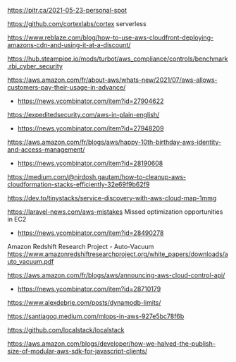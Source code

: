 https://pitr.ca/2021-05-23-personal-spot



https://github.com/cortexlabs/cortex serverless

https://www.reblaze.com/blog/how-to-use-aws-cloudfront-deploying-amazons-cdn-and-using-it-at-a-discount/

https://hub.steampipe.io/mods/turbot/aws_compliance/controls/benchmark.rbi_cyber_security

https://aws.amazon.com/fr/about-aws/whats-new/2021/07/aws-allows-customers-pay-their-usage-in-advance/
* https://news.ycombinator.com/item?id=27904622

https://expeditedsecurity.com/aws-in-plain-english/
* https://news.ycombinator.com/item?id=27948209


https://aws.amazon.com/fr/blogs/aws/happy-10th-birthday-aws-identity-and-access-management/
* https://news.ycombinator.com/item?id=28190608


https://medium.com/@nirdosh.gautam/how-to-cleanup-aws-cloudformation-stacks-efficiently-32e69f9b62f9

https://dev.to/tinystacks/service-discovery-with-aws-cloud-map-1mmg

https://laravel-news.com/aws-mistakes Missed optimization opportunities in EC2
* https://news.ycombinator.com/item?id=28490278

Amazon Redshift Research Project - Auto-Vacuum
https://www.amazonredshiftresearchproject.org/white_papers/downloads/auto_vacuum.pdf


https://aws.amazon.com/fr/blogs/aws/announcing-aws-cloud-control-api/
* https://news.ycombinator.com/item?id=28710179


https://www.alexdebrie.com/posts/dynamodb-limits/

https://santiagoq.medium.com/mlops-in-aws-927e5bc78f6b

https://github.com/localstack/localstack


https://aws.amazon.com/blogs/developer/how-we-halved-the-publish-size-of-modular-aws-sdk-for-javascript-clients/



